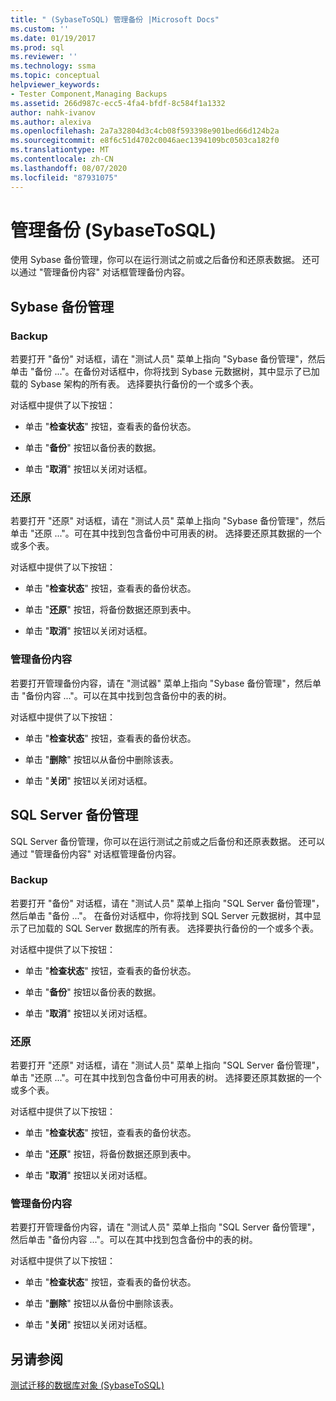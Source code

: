 ```yaml
---
title: " (SybaseToSQL) 管理备份 |Microsoft Docs"
ms.custom: ''
ms.date: 01/19/2017
ms.prod: sql
ms.reviewer: ''
ms.technology: ssma
ms.topic: conceptual
helpviewer_keywords:
- Tester Component,Managing Backups
ms.assetid: 266d987c-ecc5-4fa4-bfdf-8c584f1a1332
author: nahk-ivanov
ms.author: alexiva
ms.openlocfilehash: 2a7a32804d3c4cb08f593398e901bed66d124b2a
ms.sourcegitcommit: e8f6c51d4702c0046aec1394109bc0503ca182f0
ms.translationtype: MT
ms.contentlocale: zh-CN
ms.lasthandoff: 08/07/2020
ms.locfileid: "87931075"
---
```

# <a name="managing-backups-sybasetosql"></a>管理备份 (SybaseToSQL)
使用 Sybase 备份管理，你可以在运行测试之前或之后备份和还原表数据。 还可以通过 "管理备份内容" 对话框管理备份内容。  
  
## <a name="sybase-backup-management"></a>Sybase 备份管理  
  
### <a name="backup"></a>Backup  
若要打开 "备份" 对话框，请在 "测试人员" 菜单上指向 "Sybase 备份管理"，然后单击 "备份 ..."。在备份对话框中，你将找到 Sybase 元数据树，其中显示了已加载的 Sybase 架构的所有表。 选择要执行备份的一个或多个表。  
  
对话框中提供了以下按钮：  
  
-   单击 "**检查状态**" 按钮，查看表的备份状态。  
  
-   单击 "**备份**" 按钮以备份表的数据。  
  
-   单击 "**取消**" 按钮以关闭对话框。  
  
### <a name="restore"></a>还原  
若要打开 "还原" 对话框，请在 "测试人员" 菜单上指向 "Sybase 备份管理"，然后单击 "还原 ..."。可在其中找到包含备份中可用表的树。 选择要还原其数据的一个或多个表。  
  
对话框中提供了以下按钮：  
  
-   单击 "**检查状态**" 按钮，查看表的备份状态。  
  
-   单击 "**还原**" 按钮，将备份数据还原到表中。  
  
-   单击 "**取消**" 按钮以关闭对话框。  
  
### <a name="managing-backup-contents"></a>管理备份内容  
若要打开管理备份内容，请在 "测试器" 菜单上指向 "Sybase 备份管理"，然后单击 "备份内容 ..."。可以在其中找到包含备份中的表的树。  
  
对话框中提供了以下按钮：  
  
-   单击 "**检查状态**" 按钮，查看表的备份状态。  
  
-   单击 "**删除**" 按钮以从备份中删除该表。  
  
-   单击 "**关闭**" 按钮以关闭对话框。  
  
## <a name="sql-server-backup-management"></a>SQL Server 备份管理  
SQL Server 备份管理，你可以在运行测试之前或之后备份和还原表数据。 还可以通过 "管理备份内容" 对话框管理备份内容。  
  
### <a name="backup"></a>Backup  
若要打开 "备份" 对话框，请在 "测试人员" 菜单上指向 "SQL Server 备份管理"，然后单击 "备份 ..."。 在备份对话框中，你将找到 SQL Server 元数据树，其中显示了已加载的 SQL Server 数据库的所有表。 选择要执行备份的一个或多个表。  
  
对话框中提供了以下按钮：  
  
-   单击 "**检查状态**" 按钮，查看表的备份状态。  
  
-   单击 "**备份**" 按钮以备份表的数据。  
  
-   单击 "**取消**" 按钮以关闭对话框。  
  
### <a name="restore"></a>还原  
若要打开 "还原" 对话框，请在 "测试人员" 菜单上指向 "SQL Server 备份管理"，单击 "还原 ..."。可在其中找到包含备份中可用表的树。 选择要还原其数据的一个或多个表。  
  
对话框中提供了以下按钮：  
  
-   单击 "**检查状态**" 按钮，查看表的备份状态。  
  
-   单击 "**还原**" 按钮，将备份数据还原到表中。  
  
-   单击 "**取消**" 按钮以关闭对话框。  
  
### <a name="managing-backup-contents"></a>管理备份内容  
若要打开管理备份内容，请在 "测试人员" 菜单上指向 "SQL Server 备份管理"，然后单击 "备份内容 ..."。可以在其中找到包含备份中的表的树。  
  
对话框中提供了以下按钮：  
  
-   单击 "**检查状态**" 按钮，查看表的备份状态。  
  
-   单击 "**删除**" 按钮以从备份中删除该表。  
  
-   单击 "**关闭**" 按钮以关闭对话框。  
  
## <a name="see-also"></a>另请参阅  
[测试迁移的数据库对象 &#40;SybaseToSQL&#41;](../../ssma/sybase/testing-migrated-database-objects-sybasetosql.md)  
  
